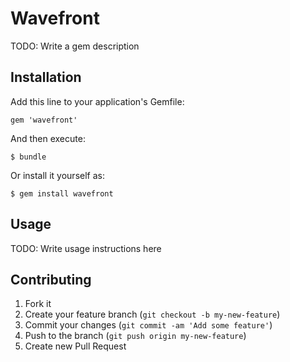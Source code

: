 # Wavefront

TODO: Write a gem description

## Installation

Add this line to your application's Gemfile:

    gem 'wavefront'

And then execute:

    $ bundle

Or install it yourself as:

    $ gem install wavefront

## Usage

TODO: Write usage instructions here

## Contributing

1. Fork it
2. Create your feature branch (`git checkout -b my-new-feature`)
3. Commit your changes (`git commit -am 'Add some feature'`)
4. Push to the branch (`git push origin my-new-feature`)
5. Create new Pull Request
